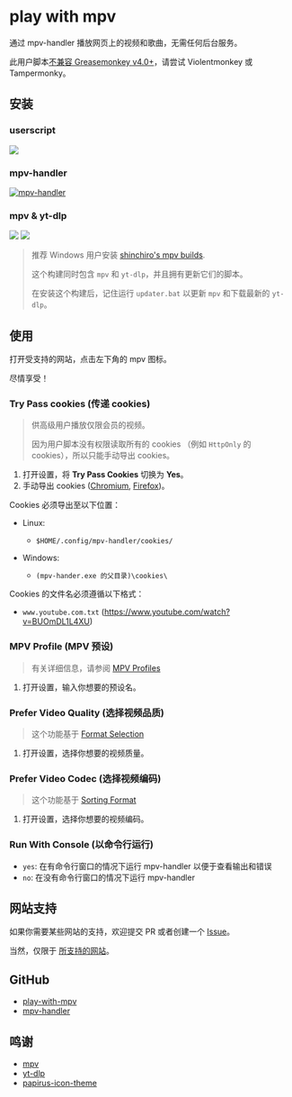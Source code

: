 # play with mpv

通过 mpv-handler 播放网页上的视频和歌曲，无需任何后台服务。

此用户脚本[不兼容 Greasemonkey v4.0+][note-greasemonkey]，请尝试 Violentmonkey 或 Tampermonky。

[note-greasemonkey]: https://github.com/akiirui/userscript/issues/1

## 安装

### userscript

[![][badges-play-with-mpv]][install-play-with-mpv]

### mpv-handler

[![mpv-handler][badges-mpv-handler]][install-mpv-handler]

### mpv & yt-dlp

[![][badges-mpv]][install-mpv]
[![][badges-yt-dlp]][install-yt-dlp]

> 推荐 Windows 用户安装 [shinchiro's mpv builds][install-mpv-windows].
>
> 这个构建同时包含 `mpv` 和 `yt-dlp`，并且拥有更新它们的脚本。
>
> 在安装这个构建后，记住运行 `updater.bat` 以更新 `mpv` 和下载最新的 `yt-dlp`。

[badges-mpv-handler]: https://img.shields.io/github/v/release/akiirui/mpv-handler?style=for-the-badge&logo=github&label=mpv-handler&color=blue
[badges-mpv]: https://img.shields.io/github/v/release/mpv-player/mpv?style=for-the-badge&logo=mpv&label=mpv&color=blue
[badges-play-with-mpv]: https://img.shields.io/greasyfork/v/416271?style=for-the-badge&logo=greasyfork&label=play-with-mpv
[badges-yt-dlp]: https://img.shields.io/github/v/release/yt-dlp/yt-dlp?style=for-the-badge&logo=youtube&label=yt-dlp
[install-mpv-handler]: https://github.com/akiirui/mpv-handler/blob/main/README.md#installation
[install-mpv-windows]: https://sourceforge.net/projects/mpv-player-windows/files
[install-mpv]: https://mpv.io/installation/
[install-play-with-mpv]: https://greasyfork.org/scripts/416271-play-with-mpv
[install-yt-dlp]: https://github.com/yt-dlp/yt-dlp/releases

## 使用

打开受支持的网站，点击左下角的 mpv 图标。

尽情享受！

### Try Pass cookies (传递 cookies)

> 供高级用户播放仅限会员的视频。
>
> 因为用户脚本没有权限读取所有的 cookies （例如 `HttpOnly` 的 cookies），所以只能手动导出 cookies。

1. 打开设置，将 **Try Pass Cookies** 切换为 **Yes**。
2. 手动导出 cookies ([Chromium][usage-cookies-chromium], [Firefox][usage-cookies-firefox])。

Cookies 必须导出至以下位置：

- Linux:

  - `$HOME/.config/mpv-handler/cookies/`

- Windows:

  - `(mpv-hander.exe 的父目录)\cookies\`

Cookies 的文件名必须遵循以下格式：

- `www.youtube.com.txt` (https://www.youtube.com/watch?v=BUOmDL1L4XU)

### MPV Profile (MPV 预设)

> 有关详细信息，请参阅 [MPV Profiles][usage-mpv-profile]

1. 打开设置，输入你想要的预设名。

### Prefer Video Quality (选择视频品质)

> 这个功能基于 [Format Selection][usage-format-selection]

1. 打开设置，选择你想要的视频质量。

### Prefer Video Codec (选择视频编码)

> 这个功能基于 [Sorting Format][usage-sorting-format]

1. 打开设置，选择你想要的视频编码。

### Run With Console (以命令行运行)

- `yes`: 在有命令行窗口的情况下运行 mpv-handler 以便于查看输出和错误
- `no`: 在没有命令行窗口的情况下运行 mpv-handler

[usage-cookies-chromium]: https://chrome.google.com/webstore/detail/get-cookiestxt-locally/cclelndahbckbenkjhflpdbgdldlbecc/
[usage-cookies-firefox]: https://addons.mozilla.org/en-US/firefox/addon/cookies-txt/
[usage-mpv-profile]: https://mpv.io/manual/stable/#profiles
[usage-format-selection]: https://github.com/yt-dlp/yt-dlp/blob/master/README.md#format-selection
[usage-sorting-format]: https://github.com/yt-dlp/yt-dlp/blob/master/README.md#sorting-formats

## 网站支持

如果你需要某些网站的支持，欢迎提交 PR 或者创建一个 [Issue][support-issue]。

当然，仅限于 [所支持的网站][support-sites]。

[support-issue]: https://github.com/akiirui/userscript/issues/new
[support-sites]: https://github.com/yt-dlp/yt-dlp/blob/master/supportedsites.md

## GitHub

- [play-with-mpv][github-userscript]
- [mpv-handler][github-mpv-handler]

[github-mpv-handler]: https://github.com/akiirui/mpv-handler/
[github-userscript]: https://github.com/akiirui/userscript/tree/main/play-with-mpv

## 鸣谢

- [mpv][thanks-mpv]
- [yt-dlp][thanks-yt-dlp]
- [papirus-icon-theme][thanks-papirus-icon-theme]

[thanks-mpv]: https://mpv.io/
[thanks-papirus-icon-theme]: https://github.com/PapirusDevelopmentTeam/papirus-icon-theme/
[thanks-yt-dlp]: https://github.com/yt-dlp/yt-dlp
